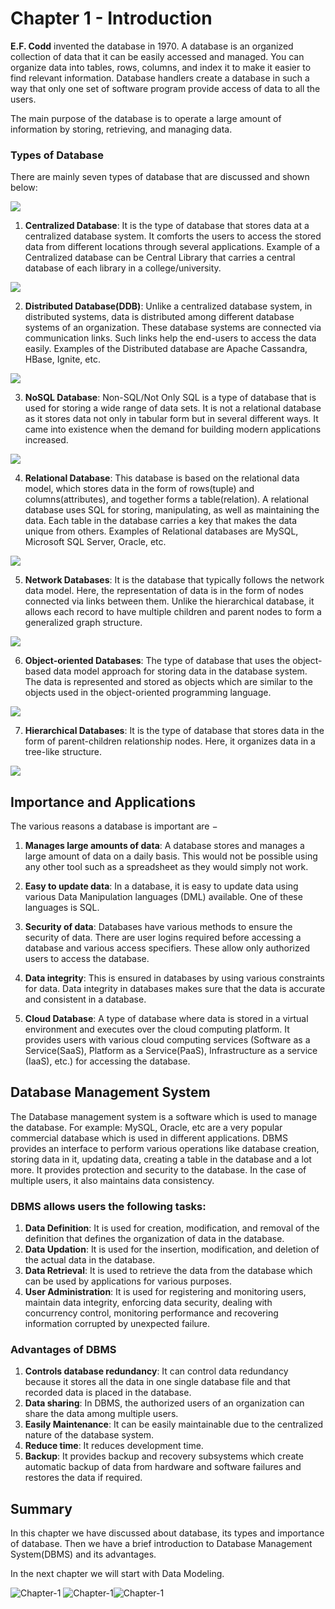 # Chapter 1 - Introduction

**E.F. Codd** invented the database in 1970. A database is an organized collection of data that it can be easily accessed and managed. You can organize data into tables, rows, columns, and index it to make it easier to find relevant information. Database handlers create a database in such a way that only one set of software program provide access of data to all the users.

The main purpose of the database is to operate a large amount of information by storing, retrieving, and managing data.

### Types of Database
There are mainly seven types of database that are discussed and shown below:

<img src="https://static.javatpoint.com/dbms/images/types-of-databases.png" height="" width="">

1) **Centralized Database**: It is the type of database that stores data at a centralized database system. It comforts the users to access the stored data from different locations through several applications. Example of a Centralized database can be Central Library that carries a central database of each library in a college/university.

<img src="https://media.geeksforgeeks.org/wp-content/uploads/20200501155803/Capturecentraldb.png" height="" width="">

2) **Distributed Database(DDB)**: Unlike a centralized database system, in distributed systems, data is distributed among different database systems of an organization. These database systems are connected via communication links. Such links help the end-users to access the data easily. Examples of the Distributed database are Apache Cassandra, HBase, Ignite, etc.

<img src="https://docs.oracle.com/html/E25494_01/img/admin046.png" height="" width="">

3) **NoSQL Database**: Non-SQL/Not Only SQL is a type of database that is used for storing a wide range of data sets. It is not a relational database as it stores data not only in tabular form but in several different ways. It came into existence when the demand for building modern applications increased.

<img src="https://www.guru99.com/images/1/101818_0537_NoSQLTutori1.png" height="" width="">

4) **Relational Database**: This database is based on the relational data model, which stores data in the form of rows(tuple) and columns(attributes), and together forms a table(relation). A relational database uses SQL for storing, manipulating, as well as maintaining the data. Each table in the database carries a key that makes the data unique from others. Examples of Relational databases are MySQL, Microsoft SQL Server, Oracle, etc.

<img src="https://www.slideteam.net/media/catalog/product/cache/960x720/e/m/employee_competency_assessment_table_data_analysis_data_analysis_ppt_powerpoint_presentation_summary_designs_slide01.jpg" height="" width="">

5) **Network Databases**: It is the database that typically follows the network data model. Here, the representation of data is in the form of nodes connected via links between them. Unlike the hierarchical database, it allows each record to have multiple children and parent nodes to form a generalized graph structure.

<img src="https://miro.medium.com/max/2214/1*ZuDEekCV_ScCSLSS8rT17g.png" height="" width="">

6) **Object-oriented Databases**: The type of database that uses the object-based data model approach for storing data in the database system. The data is represented and stored as objects which are similar to the objects used in the object-oriented programming language.

<img src="https://www.oreilly.com/library/view/hands-on-big-data/9781788620901/assets/593c262a-15ee-4277-91ea-1eb60be153a6.png" height="" width="">

7) **Hierarchical Databases**: It is the type of database that stores data in the form of parent-children relationship nodes. Here, it organizes data in a tree-like structure.

<img src="https://image2.slideserve.com/4935970/hierarchical-database-model-n.jpg" height="" width="">

## Importance and Applications
The various reasons a database is important are −

1. **Manages large amounts of data**: A database stores and manages a large amount of data on a daily basis. This would not be possible using any other tool such as a spreadsheet as they would simply not work.

2. **Easy to update data**: In a database, it is easy to update data using various Data Manipulation languages (DML) available. One of these languages is SQL.

3. **Security of data**: Databases have various methods to ensure the security of data. There are user logins required before accessing a database and various access specifiers. These allow only authorized users to access the database.

4. **Data integrity**: This is ensured in databases by using various constraints for data. Data integrity in databases makes sure that the data is accurate and consistent in a database.

5) **Cloud Database**: A type of database where data is stored in a virtual environment and executes over the cloud computing platform. It provides users with various cloud computing services (Software as a Service(SaaS), Platform as a Service(PaaS), Infrastructure as a service (IaaS), etc.) for accessing the database.




## Database Management System
The Database management system is a software which is used to manage the database. For example: MySQL, Oracle, etc are a very popular commercial database which is used in different applications. DBMS provides an interface to perform various operations like database creation, storing data in it, updating data, creating a table in the database and a lot more.
It provides protection and security to the database. In the case of multiple users, it also maintains data consistency.

### DBMS allows users the following tasks:

1. **Data Definition**: It is used for creation, modification, and removal of the definition that defines the organization of data in the database.
2. **Data Updation**: It is used for the insertion, modification, and deletion of the actual data in the database.
3. **Data Retrieval**: It is used to retrieve the data from the database which can be used by applications for various purposes.
4. **User Administration**: It is used for registering and monitoring users, maintain data integrity, enforcing data security, dealing with concurrency control, monitoring performance and recovering information corrupted by unexpected failure.

### Advantages of DBMS

1. **Controls database redundancy**: It can control data redundancy because it stores all the data in one single database file and that recorded data is placed in the database.
2. **Data sharing**: In DBMS, the authorized users of an organization can share the data among multiple users.
3. **Easily Maintenance**: It can be easily maintainable due to the centralized nature of the database system.
4. **Reduce time**: It reduces development time.
5. **Backup**: It provides backup and recovery subsystems which create automatic backup of data from hardware and software failures and restores the data if required.

## Summary

In this chapter we have discussed about database, its types and importance of database. Then we have a brief introduction to Database Management System(DBMS) and its advantages.

In the next chapter we will start with Data Modeling.

 ![Chapter-1](https://img.shields.io/static/v1?label=Finished&message=Introduction&color=green) ![Chapter-1](https://img.shields.io/static/v1?label=Source&message=www.javatpoint.com&color=blue)![Chapter-1](https://img.shields.io/static/v1?label=PRs&message=Welcome&color=yellow)
